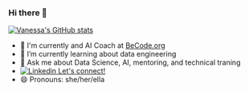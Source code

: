 ### Hi there 👋

[![Vanessa's GitHub stats](https://github-readme-stats.vercel.app/api?username=vriveraq)](https://github.com/anuraghazra/github-readme-stats)
- 🚀 I'm currently and AI Coach at [BeCode.org](www.becode.org)
- 🌱 I’m currently learning about data engineering
- 💬 Ask me about Data Science, AI, mentoring, and technical traning
- [![Linkedin](https://i.stack.imgur.com/gVE0j.png) Let's connect!](https://www.linkedin.com/in/vriveraq) 
- 😄 Pronouns: she/her/ella
